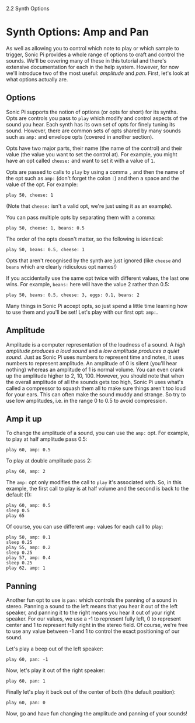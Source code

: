 2.2 Synth Options

# Synth Options: Amp and Pan

As well as allowing you to control which note to play or which sample to
trigger, Sonic Pi provides a whole range of options to craft and
control the sounds. We'll be covering many of these in this tutorial and
there's extensive documentation for each in the help system. However,
for now we'll introduce two of the most useful: *amplitude* and *pan*.
First, let's look at what options actually are.


## Options

Sonic Pi supports the notion of options (or opts for short) for its
synths. Opts are controls you pass to `play` which modify and
control aspects of the sound you hear. Each synth has its own set of
opts for finely tuning its sound. However, there are common sets
of opts shared by many sounds such as `amp:` and envelope
opts (covered in another section).

Opts have two major parts, their name (the name of the control) and
their value (the value you want to set the control at). For example, you
might have an opt called `cheese:` and want to set it with a value
of `1`.

Opts are passed to calls to `play` by using a comma
`,` and then the name of the opt such as `amp:` (don't forget the
colon `:`) and then a space and the value of the opt. For example:

```
play 50, cheese: 1
```

(Note that `cheese:` isn't a valid opt, we're just using it as an example).

You can pass multiple opts by separating them with a comma:

```
play 50, cheese: 1, beans: 0.5
```

The order of the opts doesn't matter, so the following is identical:

```
play 50, beans: 0.5, cheese: 1
```

Opts that aren't recognised by the synth are just ignored (like
`cheese` and `beans` which are clearly ridiculous opt names!)

If you accidentally use the same opt twice with different values, the
last one wins. For example, `beans:` here will have the value 2 rather
than 0.5:

```
play 50, beans: 0.5, cheese: 3, eggs: 0.1, beans: 2
```

Many things in Sonic Pi accept opts, so just spend a little time
learning how to use them and you'll be set! Let's play with our first
opt: `amp:`.

## Amplitude

Amplitude is a computer representation of the loudness of a sound. A
*high amplitude produces a loud sound* and a *low amplitude produces a
quiet sound*. Just as Sonic Pi uses numbers to represent time and notes,
it uses numbers to represent amplitude. An amplitude of 0 is silent
(you'll hear nothing) whereas an amplitude of 1 is normal volume. You
can even crank up the amplitude higher to 2, 10, 100. However, you
should note that when the overall amplitude of all the sounds gets too
high, Sonic Pi uses what's called a compressor to squash them all to
make sure things aren't too loud for your ears. This can often make the
sound muddy and strange. So try to use low amplitudes, i.e. in the range
0 to 0.5 to avoid compression.


## Amp it up

To change the amplitude of a sound, you can use the `amp:`
opt. For example, to play at half amplitude pass 0.5:

```
play 60, amp: 0.5
```

To play at double amplitude pass 2:

```
play 60, amp: 2
```

The `amp:` opt only modifies the call to `play` it's associated
with. So, in this example, the first call to play is at half volume and
the second is back to the default (1):

```
play 60, amp: 0.5
sleep 0.5
play 65
```

Of course, you can use different `amp:` values for each call to play:

```
play 50, amp: 0.1
sleep 0.25
play 55, amp: 0.2
sleep 0.25
play 57, amp: 0.4
sleep 0.25
play 62, amp: 1
```

## Panning

Another fun opt to use is `pan:` which controls the panning of a
sound in stereo. Panning a sound to the left means that you hear it out
of the left speaker, and panning it to the right means you hear it out
of your right speaker. For our values, we use a -1 to represent fully
left, 0 to represent center and 1 to represent fully right in the stereo
field. Of course, we're free to use any value between -1 and 1 to
control the exact positioning of our sound.

Let's play a beep out of the left speaker:

```
play 60, pan: -1
```

Now, let's play it out of the right speaker:

```
play 60, pan: 1
```

Finally let's play it back out of the center of both (the default
position):

```
play 60, pan: 0
```

Now, go and have fun changing the amplitude and panning of your sounds!
